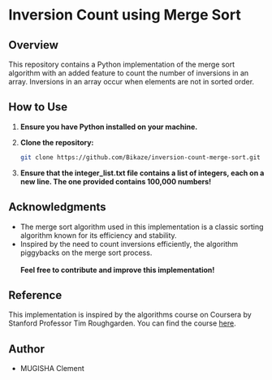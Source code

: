 # Inversion Count using Merge Sort

## Overview

This repository contains a Python implementation of the merge sort algorithm with an added feature to count the number of inversions in an array. Inversions in an array occur when elements are not in sorted order.

## How to Use

1. **Ensure you have Python installed on your machine.**

2. **Clone the repository:**
   ```bash
   git clone https://github.com/Bikaze/inversion-count-merge-sort.git
3. **Ensure that the integer_list.txt file contains a list of integers, each on a new line. The one provided contains 100,000 numbers!**

## Acknowledgments
- The merge sort algorithm used in this implementation is a classic sorting algorithm known for its efficiency and stability.
- Inspired by the need to count inversions efficiently, the algorithm piggybacks on the merge sort process.
<br><br>**Feel free to contribute and improve this implementation!**
## Reference

This implementation is inspired by the algorithms course on Coursera by Stanford Professor Tim Roughgarden. You can find the course [here](https://www.coursera.org/specializations/algorithms).

## Author

- MUGISHA Clement
